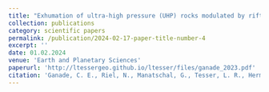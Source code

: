 ```yaml
---
title: "Exhumation of ultra-high pressure (UHP) rocks modulated by rifted margin-subduction feedback: Implications for their preservation in old collisional orogens"
collection: publications
category: scientific papers
permalink: /publication/2024-02-17-paper-title-number-4
excerpt: ''
date: 01.02.2024
venue: 'Earth and Planetary Sciences'
paperurl: 'http://ltessergeo.github.io/ltesser/files/ganade_2023.pdf'
citation: 'Ganade, C. E., Riel, N., Manatschal, G., Tesser, L. R., Hermann, J., Rubatto, D., ... & Kaus, B. J. (2024). Exhumation of ultra-high pressure (UHP) rocks modulated by rifted margin-subduction feedback: Implications for their preservation in old collisional orogens.&quot; <i>Earth and Planetary Science Letters</i>. 643, 118893.'
---
```

